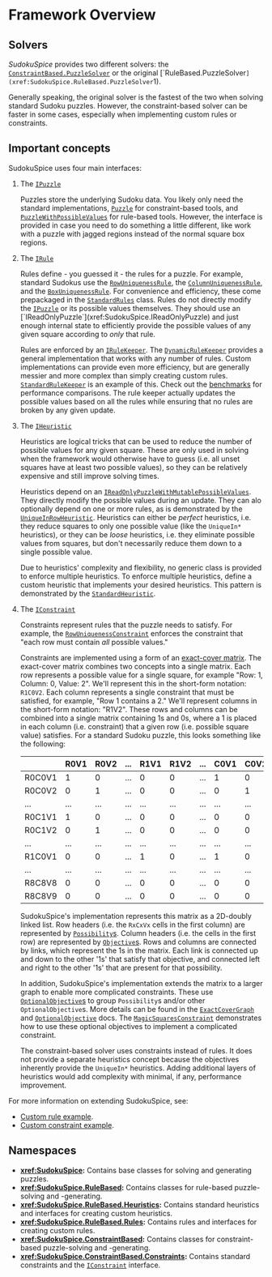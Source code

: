 # Framework Overview

## Solvers

*SudokuSpice* provides two different solvers: the
[`ConstraintBased.PuzzleSolver`](xref:SudokuSpice.ConstraintBased.PuzzleSolver`1) or the original
[`RuleBased.PuzzleSolver`](xref:SudokuSpice.RuleBased.PuzzleSolver`1).

Generally speaking, the original solver is the fastest of the two when solving standard Sudoku
puzzles. However, the constraint-based solver can be faster in some cases, especially when
implementing custom rules or constraints.

## Important concepts

SudokuSpice uses four main interfaces:

1.  The [`IPuzzle`](xref:SudokuSpice.IPuzzle`1)

	Puzzles store the underlying Sudoku data. You likely only need the standard implementations,
	[`Puzzle`](xref:SudokuSpice.Puzzle) for constraint-based tools, and
	[`PuzzleWithPossibleValues`](xref:SudokuSpice.RuleBased.PuzzleWithPossibleValues) for rule-based
	tools. However, the interface is provided in case you need to do something a little different,
	like work with a puzzle with jagged regions instead of the normal square box regions.

2.  The [`IRule`](xref:SudokuSpice.RuleBased.Rules.IRule)
	
	Rules define - you guessed it - the rules for a puzzle. For example, standard Sudokus use the
	[`RowUniquenessRule`](xref:SudokuSpice.RuleBased.Rules.RowUniquenessRule), the
	[`ColumnUniquenessRule`](xref:SudokuSpice.RuleBased.Rules.ColumnUniquenessRule), and the
	[`BoxUniquenessRule`](xref:SudokuSpice.RuleBased.Rules.BoxUniquenessRule). For convenience and
	efficiency, these come prepackaged in the
	[`StandardRules`](xref:SudokuSpice.RuleBased.Rules.StandardRules) class. Rules do not directly modify the
	[`IPuzzle`](xref:SudokuSpice.IPuzzle`1) or its possible values themselves. They should use an
	[`IReadOnlyPuzzle`](xref:SudokuSpice.IReadOnlyPuzzle) and just enough internal state to
	efficiently provide the possible values of any given square according to *only* that rule.
	
	Rules are enforced by an [`IRuleKeeper`](xref:SudokuSpice.RuleBased.IRuleKeeper). The
	[`DynamicRuleKeeper`](xref:SudokuSpice.RuleBased.DynamicRuleKeeper) provides a general implementation
	that works with any number of rules. Custom implementations can provide even more efficiency, but
	are generally messier and more complex than simply creating custom rules.
	[`StandardRuleKeeper`](xref:SudokuSpice.RuleBased.StandardRuleKeeper) is an example of this. Check out
	the [benchmarks](performance.md) for performance comparisons. The rule keeper actually
	updates the possible values based on all the rules while ensuring that no rules are broken by
	any given update.

3.  The [`IHeuristic`](xref:SudokuSpice.RuleBased.Heuristics.IHeuristic)

	Heuristics are logical tricks that can be used to reduce the number of possible values for any
	given square. These are only used in solving when the framework would otherwise have to guess
	(i.e. all unset squares have at least two possible values), so they can be relatively expensive
	and still improve solving times.
	
	Heuristics depend on an
	[`IReadOnlyPuzzleWithMutablePossibleValues`](xref:SudokuSpice.RuleBased.IReadOnlyPuzzleWithMutablePossibleValues).
	They directly modify the possible values during an update. They can alo optionally depend on one or
	more rules, as is demonstrated by the
	[`UniqueInRowHeuristic`](xref:SudokuSpice.RuleBased.Heuristics.UniqueInRowHeuristic). Heuristics
	can either be *perfect* heuristics, i.e. they reduce squares to only one possible value (like
	the `UniqueIn*` heuristics), or they can be *loose* heuristics, i.e. they eliminate possible
	values from squares, but don't necessarily reduce them down to a single possible value.

	Due to heuristics' complexity and flexibility, no generic class is provided to enforce multiple
	heuristics. To enforce multiple heuristics, define a custom heuristic that implements your desired
	heuristics. This pattern is demonstrated by the
	[`StandardHeuristic`](xref:SudokuSpice.RuleBased.Heuristics.StandardHeuristic).

4.  The [`IConstraint`](xref:SudokuSpice.ConstraintBased.Constraints.IConstraint)

    Constraints represent rules that the puzzle needs to satisfy. For example, the
    [`RowUniquenessConstraint`](xref:SudokuSpice.ConstraintBased.Constraints.RowUniquenessConstraint)
    enforces the constraint that "each row must contain *all* possible values."

    Constraints are implemented using a form of an
    [exact-cover matrix](https://en.wikipedia.org/wiki/Exact_cover). The exact-cover matrix combines
    two concepts into a single matrix. Each row represents a possible value for a single square, for
    example "Row: 1, Column: 0, Value: 2". We'll represent this in the short-form notation: `R1C0V2`.
    Each column represents a single constraint that must be satisfied, for example, "Row 1 contains a
    2." We'll represent columns in the short-form notation: "R1V2". These rows and columns can be
    combined into a single matrix containing 1s and 0s, where a 1 is placed in each column (i.e.
    constraint) that a given row (i.e. possible square value) satisfies. For a standard Sudoku puzzle,
    this looks something like the following:

    |        | R0V1 | R0V2 | ... | R1V1 | R1V2 | ... | C0V1 | C0V2 | ... | B0V1 | V0V2 | ... | B8V8 | B8V9 |
    |--------|------|------|-----|------|------|-----|------|------|-----|------|------|-----|------|------|
    | R0C0V1 | 1    | 0    | ... | 0    | 0    | ... | 1    | 0    | ... | 1    | 0    | ... | 0    | 0    |
    | R0C0V2 | 0    | 1    | ... | 0    | 0    | ... | 0    | 1    | ... | 0    | 1    | ... | 0    | 0    |
    | ...    | ...  | ...  | ... | ...  | ...  | ... | ...  | ...  | ... | ...  | ...  | ... | ...  | ...  |
    | R0C1V1 | 1    | 0    | ... | 0    | 0    | ... | 0    | 0    | ... | 1    | 0    | ... | 0    | 0    |
    | R0C1V2 | 0    | 1    | ... | 0    | 0    | ... | 0    | 0    | ... | 0    | 1    | ... | 0    | 0    |
    | ...    | ...  | ...  | ... | ...  | ...  | ... | ...  | ...  | ... | ...  | ...  | ... | ...  | ...  |
    | R1C0V1 | 0    | 0    | ... | 1    | 0    | ... | 1    | 0    | ... | 1    | 0    | ... | 0    | 0    |
    | ...    | ...  | ...  | ... | ...  | ...  | ... | ...  | ...  | ... | ...  | ...  | ... | ...  | ...  |
    | R8C8V8 | 0    | 0    | ... | 0    | 0    | ... | 0    | 0    | ... | 0    | 0    | ... | 1    | 0    |
    | R8C8V9 | 0    | 0    | ... | 0    | 0    | ... | 0    | 0    | ... | 0    | 0    | ... | 0    | 1    |

    SudokuSpice's implementation represents this matrix as a 2D-doubly linked list. Row headers (i.e.
    the `RxCxVx` cells in the first column) are represented by
    [`Possibility`s](xref:SudokuSpice.ConstraintBased.Possibility). Column headers
    (i.e. the cells in the first row) are represented by
	[`Objective`s](xref:SudokuSpice.ConstraintBased.Objective). Rows and columns are
    connected by links, which represent the 1s in the matrix. Each link is connected up and down to
    the other '1s' that satisfy that objective, and connected left and right to the other
    '1s' that are present for that possibility.

	In addition, SudokuSpice's implementation extends the matrix to a larger graph to enable more
	complicated constraints. These use
	[`OptionalObjective`s](xref:SudokuSpice.ConstraintBased.OptionalObjective) to group
	`Possibility`s and/or other `OptionalObjective`s. More details can be found in the
	[`ExactCoverGraph`](xref:SudokuSpice.ConstraintBased.ExactCoverGraph) and
	[`OptionalObjective`](xref:SudokuSpice.ConstraintBased.OptionalObjective) docs. The
	[`MagicSquaresConstraint`](xref:SudokuSpice.ConstraintBased.Constraints.MagicSquaresConstraint)
	demonstrates how to use these optional objectives to implement a complicated constraint.

    The constraint-based solver uses constraints instead of rules. It does not provide a separate
    heuristics concept because the objectives inherently provide the `UniqueIn*` heuristics.
    Adding additional layers of heuristics would add complexity with minimal, if any, performance
    improvement.

For more information on extending SudokuSpice, see:

*  [Custom rule example](custom-rules.md).
*  [Custom constraint example](custom-constraints.md).

## Namespaces

*   **<xref:SudokuSpice>:** Contains base classes for solving and generating puzzles.
*   **<xref:SudokuSpice.RuleBased>:** Contains classes for rule-based puzzle-solving and
	-generating.
*   **<xref:SudokuSpice.RuleBased.Heuristics>:** Contains standard heuristics and interfaces for
	creating custom heuristics.
*   **<xref:SudokuSpice.RuleBased.Rules>:** Contains rules and interfaces for creating custom
	rules.
*   **<xref:SudokuSpice.ConstraintBased>:** Contains classes for constraint-based puzzle-solving
	and -generating.
*   **<xref:SudokuSpice.ConstraintBased.Constraints>:** Contains standard constraints and the
    [`IConstraint`](xref:SudokuSpice.ConstraintBased.Constraints.IConstraint) interface.
